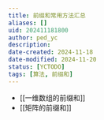 ```yaml
---
title: 前缀和常用方法汇总
aliases: []
uid: 202411181800
author: ped_yc
description: 
date-created: 2024-11-18
date-modified: 2024-11-20
status: [YCTODO]
tags: [算法, 前缀和]
---
```


- [[一维数组的前缀和]]
- [[矩阵的前缀和]]
